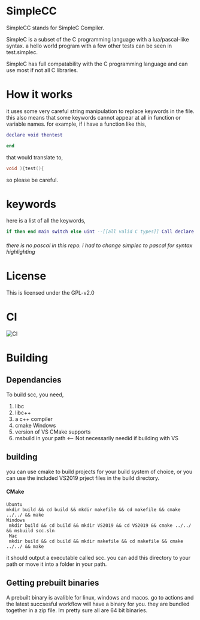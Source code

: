 # SimpleCC

SimpleCC stands for SimpleC Compiler.

SimpleC is a subset of the C programming language with a lua/pascal-like syntax. 
a hello world program with a few other tests can be seen in test.simplec. 

SimpleC has full compatability with the C programming language and can use most if not all C libraries. 

# How it works

it uses some very careful string manipulation to replace keywords in the file. 
this also means that some keywords cannot appear at all in function or variable names.
for example, 
if i have a function like this,
```lua
declare void thentest

end
```
that would translate to,
```c
void ){test(){
```
so please be careful.

# keywords
here is a list of all the keywords,

```lua
if then end main switch else uint --[[all valid C types]] Call declare --[[Any thing not listed here is the same way you do it in C]]
```
###### there is no pascal in this repo. i had to change simplec to pascal for syntax highlighting


# License
This is licensed under the GPL-v2.0


# CI 
![CI](https://github.com/WholesomeIsland/SimpleCC/workflows/CI/badge.svg)

# Building
## Dependancies
To build scc, you need,
1. libc
2. libc++
3. a c++ compiler
4. cmake 
Windows
5. version of VS CMake supports
6. msbuild in your path <-- Not necessarily needid if building with VS
## building

you can use cmake to build projects for your build system of choice, or you can use the included VS2019 prject files in the build directory.
#### CMake
```
Ubuntu
mkdir build && cd build && mkdir makefile && cd makefile && cmake ../../ && make
Windows
 mkdir build && cd build && mkdir VS2019 && cd VS2019 && cmake ../../ && msbuild scc.sln
 Mac
 mkdir build && cd build && mkdir makefile && cd makefile && cmake ../../ && make
```
it should output a executable called scc. you can add this directory to your path or move it into a folder in your path.

## Getting prebuilt binaries
A prebuilt binary is avalible for linux, windows and macos. go to actions and the latest succsesful workflow will have a binary for you. they are bundled together in a zip file.
Im pretty sure all are 64 bit binaries.
